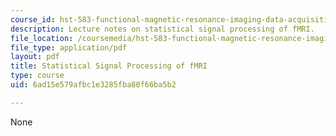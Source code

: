```yaml
---
course_id: hst-583-functional-magnetic-resonance-imaging-data-acquisition-and-analysis-fall-2008
description: Lecture notes on statistical signal processing of fMRI.
file_location: /coursemedia/hst-583-functional-magnetic-resonance-imaging-data-acquisition-and-analysis-fall-2008/6ad15e579afbc1e3285fba80f66ba5b2_1112_dg_outline.pdf
file_type: application/pdf
layout: pdf
title: Statistical Signal Processing of fMRI
type: course
uid: 6ad15e579afbc1e3285fba80f66ba5b2

---
```

None
